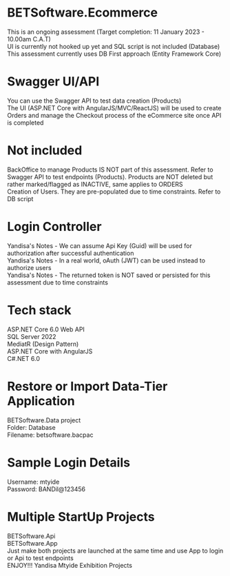 # BETSoftware.Ecommerce
This is an ongoing assessment (Target completion: 11 January 2023 - 10.00am C.A.T)  
UI is currently not hooked up yet and SQL script is not included (Database)  
This assessment currently uses DB First approach (Entity Framework Core)
# Swagger UI/API
You can use the Swagger API to test data creation (Products)  
The UI (ASP.NET Core with AngularJS/MVC/ReactJS) will be used to create Orders and manage the Checkout process of the eCommerce site once API is completed
# Not included
BackOffice to manage Products IS NOT part of this assessment. Refer to Swagger API to test endpoints (Products). Products are NOT deleted but rather marked/flagged as INACTIVE, same applies to ORDERS  
Creation of Users. They are pre-populated due to time constraints. Refer to DB script
# Login Controller
Yandisa's Notes - We can assume Api Key (Guid) will be used for authorization after successful authentication  
Yandisa's Notes - In a real world, oAuth (JWT) can be used instead to authorize users  
Yandisa's Notes - The returned token is NOT saved or persisted for this assessment due to time constraints  
# Tech stack
ASP.NET Core 6.0 Web API  
SQL Server 2022  
MediatR (Design Pattern)  
ASP.NET Core with AngularJS  
C#.NET 6.0  
# Restore or Import Data-Tier Application
BETSoftware.Data project  
Folder: Database  
Filename: betsoftware.bacpac  
# Sample Login Details
Username: mtyide  
Password: BANDil@123456
# Multiple StartUp Projects
BETSoftware.Api  
BETSoftware.App  
Just make both projects are launched at the same time and use App to login or Api to test endpoints  
ENJOY!!! Yandisa Mtyide Exhibition Projects
